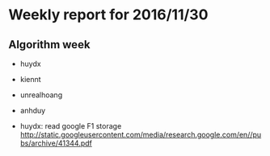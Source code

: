 # Weekly report for 2016/11/30
## Algorithm week
- huydx
- kiennt
- unrealhoang
- anhduy

- huydx: read google F1 storage http://static.googleusercontent.com/media/research.google.com/en//pubs/archive/41344.pdf
